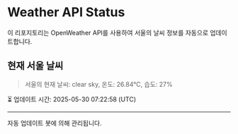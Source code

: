 
# Weather API Status

이 리포지토리는 OpenWeather API를 사용하여 서울의 날씨 정보를 자동으로 업데이트합니다.

## 현재 서울 날씨
> 서울의 현재 날씨: clear sky, 온도: 26.84°C, 습도: 27%

⏳ 업데이트 시간: 2025-05-30 07:22:58 (UTC)

---
자동 업데이트 봇에 의해 관리됩니다.
